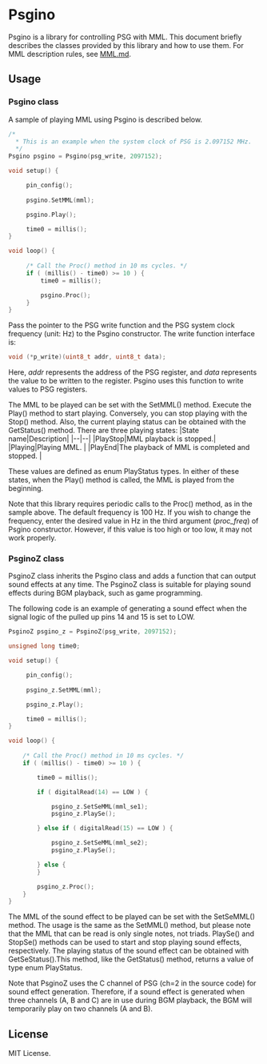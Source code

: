 # Psgino

Psgino is a library for controlling PSG with MML.
This document briefly describes the classes provided by this library and how to use them. 
For MML description rules, see [MML.md](/MML.md).

## Usage

### Psgino class

A sample of playing MML using Psgino is described below.

```c
/*
  * This is an example when the system clock of PSG is 2.097152 MHz.
  */
Psgino psgino = Psgino(psg_write, 2097152);

void setup() {

     pin_config();
  
     psgino.SetMML(mml);

     psgino.Play();

     time0 = millis();
}

void loop() {
    
     /* Call the Proc() method in 10 ms cycles. */
     if ( (millis() - time0) >= 10 ) {
         time0 = millis();

         psgino.Proc();
     }
}
```

Pass the pointer to the PSG write function and the PSG system clock frequency (unit: Hz) to the Psgino constructor.
The write function interface is:
```c
void (*p_write)(uint8_t addr, uint8_t data);
```
Here, *addr* represents the address of the PSG register, and *data* represents the value to be written to the register.
Psgino uses this function to write values to PSG registers.

The MML to be played can be set with the SetMML() method. Execute the Play() method to start playing. 
Conversely, you can stop playing with the Stop() method. Also, the current playing status can be obtained with the GetStatus() method. There are three playing states:
|State name|Description|
|--|--|
|PlayStop|MML playback is stopped.|
|Playing|Playing MML. |
|PlayEnd|The playback of MML is completed and stopped. |

These values are defined as enum PlayStatus types. In either of these states, when the Play() method is called, the MML is played from the beginning.

Note that this library requires periodic calls to the Proc() method, as in the sample above. The default frequency is 100 Hz. If you wish to change the frequency, enter the desired value in Hz in the third argument (*proc_freq*) of Psgino constructor. However, if this value is too high or too low, it may not work properly.

### PsginoZ class

PsginoZ class inherits the Psgino class and adds a function that can output sound effects at any time.
The PsginoZ class is suitable for playing sound effects during BGM playback, such as game programming.

The following code is an example of generating a sound effect when the signal logic of the pulled up pins 14 and 15 is set to LOW.

```c
PsginoZ psgino_z = PsginoZ(psg_write, 2097152);

unsigned long time0;

void setup() {

     pin_config();
  
     psgino_z.SetMML(mml);

     psgino_z.Play();

     time0 = millis();
}

void loop() {
    
    /* Call the Proc() method in 10 ms cycles. */
    if ( (millis() - time0) >= 10 ) {

        time0 = millis();

        if ( digitalRead(14) == LOW ) {

            psgino_z.SetSeMML(mml_se1);
            psgino_z.PlaySe();

        } else if ( digitalRead(15) == LOW ) {

            psgino_z.SetSeMML(mml_se2);
            psgino_z.PlaySe();

        } else {
        }

        psgino_z.Proc();
    }
}
```

The MML of the sound effect to be played can be set with the SetSeMML() method. The usage is the same as the SetMML() method, but please note that the MML that can be read is only single notes, not triads.
PlaySe() and StopSe() methods can be used to start and stop playing sound effects, respectively. The playing status of the sound effect can be obtained with GetSeStatus().This method, like the GetStatus() method, returns a value of type enum PlayStatus.

Note that PsginoZ uses the C channel of PSG (ch=2 in the source code) for sound effect generation. Therefore, if a sound effect is generated when three channels (A, B and C) are in use during BGM playback, the BGM will temporarily play on two channels (A and B).

## License

MIT License.
